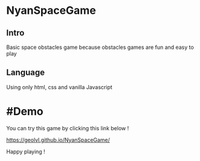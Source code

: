 # NyanSpaceGame

## Intro

Basic space obstacles game because obstacles games are fun and easy to play

## Language

Using only html, css and vanilla Javascript

# #Demo

You can try this game by clicking this link below !

https://geolvl.github.io/NyanSpaceGame/

Happy playing !
